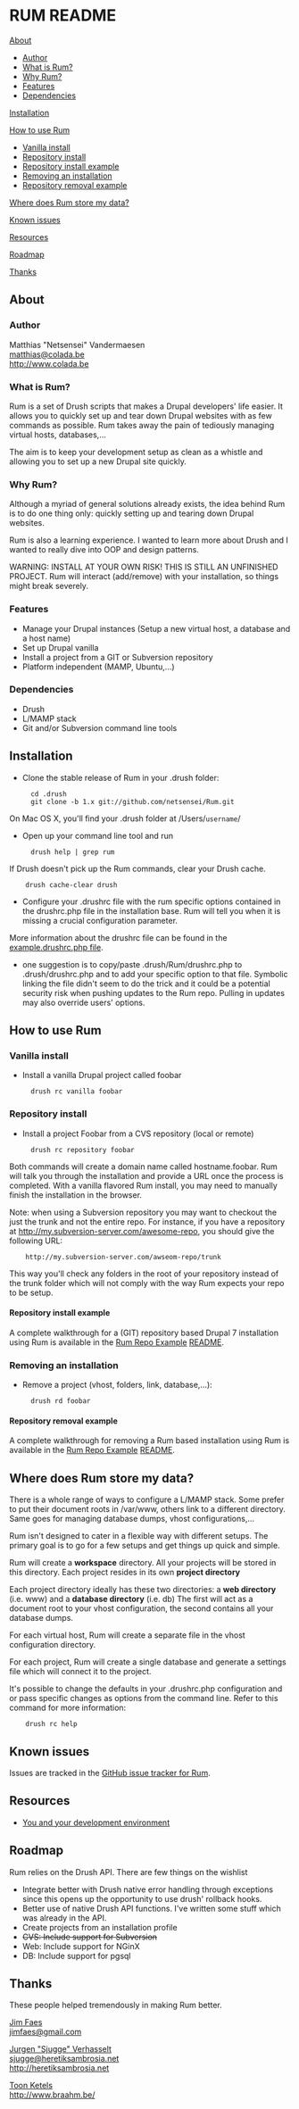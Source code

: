 RUM README
==========

[About](#about)

* [Author](#author)
* [What is Rum?](#what-is-rum)
* [Why Rum?](#why-rum)
* [Features](#features)
* [Dependencies](#dependencies)

[Installation](#installation)

[How to use Rum](#how-to-use-rum)

* [Vanilla install](#vanilla-install)
* [Repository install](#repository-install)
* [Repository install example](#repository-install-example)
* [Removing an installation](#removing-an-installation)
* [Repository removal example](#repository-removal-example)

[Where does Rum store my data?](#where-does-rum-store-my-data)

[Known issues](#known-issues)

[Resources](#resources)

[Roadmap](#roadmap)

[Thanks](#thanks)

About
-----

### Author

Matthias "Netsensei" Vandermaesen<br>
matthias@colada.be<br>
http://www.colada.be<br>


### What is Rum?

Rum is a set of Drush scripts that makes a Drupal developers' life easier.
It allows you to quickly set up and tear down Drupal websites with as few
commands as possible. Rum takes away the pain of tediously managing virtual
hosts, databases,... 

The aim is to keep your development setup as clean as a whistle and allowing you
to set up a new Drupal site quickly.


### Why Rum?

Although a myriad of general solutions already exists, the idea behind Rum is to 
do one thing only: quickly setting up and tearing down Drupal websites.

Rum is also a learning experience. I wanted to learn more about Drush and I wanted
to really dive into OOP and design patterns.

WARNING: INSTALL AT YOUR OWN RISK! THIS IS STILL AN UNFINISHED PROJECT. Rum will
interact (add/remove) with your installation, so things might break severely.


### Features

* Manage your Drupal instances (Setup a new virtual host, a database and a host name)
* Set up Drupal vanilla
* Install a project from a GIT or Subversion repository
* Platform independent (MAMP, Ubuntu,...)

### Dependencies

* Drush
* L/MAMP stack
* Git and/or Subversion command line tools


Installation
------------

* Clone the stable release of Rum in your .drush folder:

		cd .drush
		git clone -b 1.x git://github.com/netsensei/Rum.git

On Mac OS X, you'll find your .drush folder at /Users/<code>username</code>/
		
* Open up your command line tool and run 
 
		drush help | grep rum

If Drush doesn't pick up the Rum commands, clear your Drush cache.

		drush cache-clear drush

* Configure your .drushrc file with the rum specific options contained in the drushrc.php file in the installation base. Rum will tell you when it is missing a crucial configuration parameter.	

More information about the drushrc file can be found in the [example.drushrc.php file](http://drush.ws/examples/example.drushrc.php).

* one suggestion is to copy/paste .drush/Rum/drushrc.php to .drush/drushrc.php and to add your specific option to that file. Symbolic linking the file didn't seem to do the trick and it could be a potential security risk when pushing updates to the Rum repo. Pulling in updates may also override users' options.

How to use Rum
--------------

### Vanilla install

* Install a vanilla Drupal project called foobar

		drush rc vanilla foobar

### Repository install

* Install a project Foobar from a CVS repository (local or remote)

		drush rc repository foobar

Both commands will create a domain name called hostname.foobar. Rum will talk you through the installation and provide a URL once the process is completed. With a vanilla flavored Rum install, you may need to manually finish the installation in the browser.

Note: when using a Subversion repository you may want to checkout the just the trunk and not the entire repo.
For instance, if you have a repository at http://my.subversion-server.com/awesome-repo, you should give the following URL:

		http://my.subversion-server.com/awseom-repo/trunk

This way you'll check any folders in the root of your repository instead of the trunk folder which will not comply with the way Rum expects your repo to be setup.

#### Repository install example

A complete walkthrough for a (GIT) repository based Drupal 7 installation using Rum is available in the [Rum Repo Example](https://github.com/sjugge/Rum-Repo-Example) [README](https://github.com/sjugge/Rum-Repo-Example#install-using-rum).

### Removing an installation

* Remove a project (vhost, folders, link, database,...):

		drush rd foobar

#### Repository removal example

A complete walkthrough for removing a Rum based installation using Rum is available in the [Rum Repo Example](https://github.com/sjugge/Rum-Repo-Example) [README](https://github.com/sjugge/Rum-Repo-Example#remove-installation-using-rum).

Where does Rum store my data?
-----------------------------

There is a whole range of ways to configure a L/MAMP stack. Some prefer to put their
document roots in /var/www, others link to a different directory. Same goes for managing
database dumps, vhost configurations,...

Rum isn't designed to cater in a flexible way with different setups. The primary goal
is to go for a few setups and get things up quick and simple.

Rum will create a **workspace** directory. All your projects will be stored in this
directory. Each project resides in its own **project directory**

Each project directory ideally has these two directories: a **web directory** (i.e. www)
and a **database directory** (i.e. db) The first will act as a document root to your
vhost configuration, the second contains all your database dumps.

For each virtual host, Rum will create a separate file in the vhost configuration directory.

For each project, Rum will create a single database and generate a settings file which will
connect it to the project.

It's possible to change the defaults in your .drushrc.php configuration and or pass specific
changes as options from the command line. Refer to this command for more information:

		drush rc help

Known issues
------------

Issues are tracked in the [GitHub issue tracker for Rum](https://github.com/netsensei/Rum/issues).

Resources
---------

* [You and your development environment](http://labs.krimson.be/articles/you-and-your-development-environment)


Roadmap
-------

Rum relies on the Drush API. There are few things on the wishlist

* Integrate better with Drush native error handling through exceptions since this
  opens up the opportunity to use drush' rollback hooks.
* Better use of native Drush API functions. I've written some stuff which was already
  in the API.
* Create projects from an installation profile
* ~~CVS: Include support for Subversion~~
* Web: Include support for NGinX
* DB: Include support for pgsql

Thanks
------

These people helped tremendously in making Rum better.

[Jim Faes](https://github.com/30equals)<br>
jimfaes@gmail.com

[Jurgen "Sjugge" Verhasselt](https://github.com/sjugge)<br>
sjugge@heretiksambrosia.net<br>
http://heretiksambrosia.net

[Toon Ketels](https://github.com/toonketels)<br>
http://www.braahm.be/
